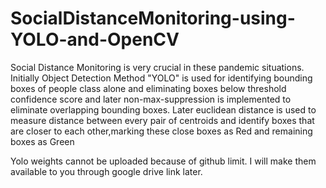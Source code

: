 # SocialDistanceMonitoring-using-YOLO-and-OpenCV
Social Distance Monitoring is very crucial in these pandemic situations. Initially Object Detection Method "YOLO" is used for identifying bounding boxes of people class alone and eliminating boxes below threshold confidence score and later non-max-suppression is implemented to eliminate overlapping bounding boxes. Later euclidean distance is used to measure distance between every pair of centroids and identify boxes that are closer to each other,marking these close boxes as Red and remaining boxes as Green

Yolo weights cannot be uploaded because of github limit. I will make them available to you through google drive link later.

